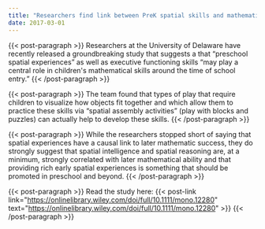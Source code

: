 ```yaml
---
title: "Researchers find link between PreK spatial skills and mathematic ability"
date: 2017-03-01
---
```


{{< post-paragraph >}}
Researchers at the University of Delaware have recently released a groundbreaking study that suggests a that “preschool spatial experiences” as well as executive functioning skills “may play a central role in children's mathematical skills around the time of school entry.”
{{< /post-paragraph >}}

{{< post-paragraph >}}
The team found that types of play that require children to visualize how objects fit together and which allow them to practice these skills via “spatial assembly activities” (play with blocks and puzzles) can actually help to develop these skills.
{{< /post-paragraph >}}

{{< post-paragraph >}}
While the researchers stopped short of saying that spatial experiences have a causal link to later mathematic success, they do strongly suggest that spatial intelligence and spatial reasoning are, at a minimum, strongly correlated with later mathematical ability and that providing rich early spatial experiences is something that should be promoted in preschool and beyond.
{{< /post-paragraph >}}

{{< post-paragraph >}}
Read the study here: {{< post-link link="https://onlinelibrary.wiley.com/doi/full/10.1111/mono.12280" text="https://onlinelibrary.wiley.com/doi/full/10.1111/mono.12280" >}}
{{< /post-paragraph >}}
